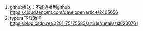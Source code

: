 1. github推送：不能连接到github   https://cloud.tencent.com/developer/article/2405656
2. typora 下载激活   https://blog.csdn.net/2201_75775583/article/details/138230761